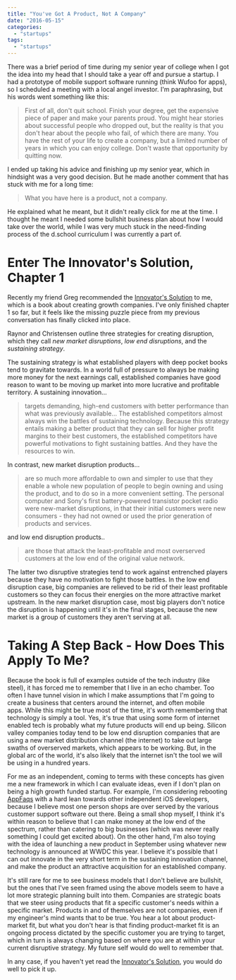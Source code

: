 ```yaml
---
title: "You've Got A Product, Not A Company"
date: "2016-05-15"
categories:
  - "startups"
tags:
  - "startups"
---
```


There was a brief period of time during my senior year of college when I got the idea into my head that I should take a year off and pursue a startup. I had a prototype of mobile support software running (think Wufoo for apps), so I scheduled a meeting with a local angel investor. I'm paraphrasing, but his words went something like this:

> First of all, don't quit school. Finish your degree, get the expensive piece of paper and make your parents proud. You might hear stories about successful people who dropped out, but the reality is that you don't hear about the people who fail, of which there are many. You have the rest of your life to create a company, but a limited number of years in which you can enjoy college. Don't waste that opportunity by quitting now.

I ended up taking his advice and finishing up my senior year, which in hindsight was a very good decision. But he made another comment that has stuck with me for a long time:

> What you have here is a product, not a company.

He explained what he meant, but it didn't really click for me at the time. I thought he meant I needed some bullshit business plan about how I would take over the world, while I was very much stuck in the need-finding process of the d.school curriculum I was currently a part of.

# Enter The Innovator's Solution, Chapter 1

Recently my friend Greg recommended the [Innovator's Solution](http://amzn.to/24nCStA) to me, which is a book about creating growth companies. I've only finished chapter 1 so far, but it feels like the missing puzzle piece from my previous conversation has finally clicked into place.

Raynor and Christensen outline three strategies for creating disruption, which they call _new market disruptions_, _low end disruptions_, and the _sustaining strategy_.

The sustaining strategy is what established players with deep pocket books tend to gravitate towards. In a world full of pressure to always be making more money for the next earnings call, established companies have good reason to want to be moving up market into more lucrative and profitable territory. A sustaining innovation...

> targets demanding, high-end customers with better performance than what was previously available... The established competitors almost always win the battles of sustaining technology. Because this strategy entails making a better product that they can sell for higher profit margins to their best customers, the established competitors have powerful motivations to fight sustaining battles. And they have the resources to win.

In contrast, new market disruption products...

> are so much more affordable to own and simpler to use that they enable a whole new population of people to begin owning and using the product, and to do so in a more convenient setting. The personal computer and Sony's first battery-powered transistor pocket radio were new-market disruptions, in that their initial customers were new consumers - they had not owned or used the prior generation of products and services.

and low end disruption products..

> are those that attack the least-profitable and most overserved customers at the low end of the original value network.

The latter two disruptive strategies tend to work against entrenched players because they have no motivation to fight those battles. In the low end disruption case, big companies are relieved to be rid of their least profitable customers so they can focus their energies on the more attractive market upstream. In the new market disruption case, most big players don't notice the disruption is happening until it's in the final stages, because the new market is a group of customers they aren't serving at all.

# Taking A Step Back - How Does This Apply To Me?

Because the book is full of examples outside of the tech industry (like steel), it has forced me to remember that I live in an echo chamber. Too often I have tunnel vision in which I make assumptions that I'm going to create a business that centers around the internet, and often mobile apps. While this might be true most of the time, it's worth remembering that technology is simply a tool. Yes, it's true that using some form of internet enabled tech is probably what my future products will end up being. Silicon valley companies today tend to be low end disruption companies that are using a new market distribution channel (the internet) to take out large swaths of overserved markets, which appears to be working. But, in the global arc of the world, it's also likely that the internet isn't the tool we will be using in a hundred years.

For me as an independent, coming to terms with these concepts has given me a new framework in which I can evaluate ideas, even if I don't plan on being a high growth funded startup. For example, I'm considering rebooting [AppFaqs](https://appfaqs.co) with a hard lean towards other independent iOS developers, because I believe most one person shops are over served by the various customer support software out there. Being a small shop myself, I think it's within reason to believe that I can make money at the low end of the spectrum, rather than catering to big businesses (which was never really something I could get excited about). On the other hand, I'm also toying with the idea of launching a new product in September using whatever new technology is announced at WWDC this year. I believe it's possible that I can out innovate in the very short term in the sustaining innovation channel, and make the product an attractive acquisition for an established company.

It's still rare for me to see business models that I don't believe are bullshit, but the ones that I've seen framed using the above models seem to have a lot more strategic planning built into them. Companies are strategic boats that we steer using products that fit a specific customer's needs within a specific market. Products in and of themselves are not companies, even if my engineer's mind wants that to be true. You hear a lot about product-market fit, but what you don't hear is that finding product-market fit is an ongoing process dictated by the specific customer you are trying to target, which in turn is always changing based on where you are at within your current disruptive strategy. My future self would do well to remember that.

In any case, if you haven't yet read the [Innovator's Solution](http://amzn.to/24nCStA), you would do well to pick it up.
